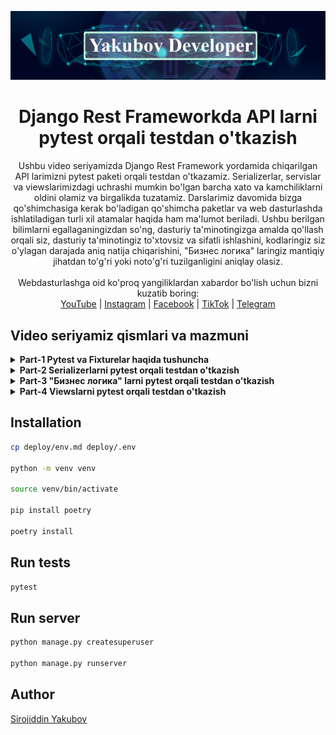 ![logo jpg](banner.jpg "Logo")

<div align="center">
  <h1>Django Rest Frameworkda API larni pytest orqali testdan o'tkazish</h1>
</div>

<div align="center">
  Ushbu video seriyamizda Django Rest Framework yordamida chiqarilgan API larimizni pytest paketi orqali testdan o'tkazamiz. Serializerlar, servislar va viewslarimizdagi uchrashi mumkin bo'lgan barcha xato va kamchiliklarni oldini olamiz va birgalikda tuzatamiz. Darslarimiz davomida bizga qo'shimchasiga kerak bo'ladigan qo'shimcha paketlar  va web dasturlashda ishlatiladigan turli xil atamalar haqida ham ma'lumot beriladi.  Ushbu berilgan bilimlarni egallaganingizdan so'ng, dasturiy ta'minotingizga amalda qo'llash orqali siz, dasturiy ta'minotingiz to'xtovsiz va sifatli ishlashini, kodlaringiz siz o'ylagan darajada aniq natija chiqarishini, "Бизнес логика" laringiz mantiqiy jihatdan to'g'ri yoki noto'g'ri tuzilganligini aniqlay olasiz.
</div>

<br>

<div align="center">
  Webdasturlashga oid ko'proq yangiliklardan xabardor bo'lish uchun bizni kuzatib boring: <br>
  <a href="https://www.youtube.com/channel/UCeJ6Sc3SaKKArAurnCwlJBw">YouTube</a>
  <span> | </span>
  <a href="https://www.instagram.com/yakubovdeveloper">Instagram</a>
  <span> | </span>
  <a href="https://www.facebook.com/yakubovdeveloper">Facebook</a>
  <span> | </span>
  <a href="https://www.tiktok.com/@yakubovdeveloper">TikTok</a>
  <span> | </span>
  <a href="https://t.me/yakubovdeveloper">Telegram</a>
</div>

## Video seriyamiz qismlari va mazmuni

<details>
<summary><b>Part-1 Pytest va Fixturelar haqida tushuncha</b>
</summary>
<br>
<ul>
    <li>Unittest va pytest orasidagi qisqacha farq haqida tushuncha</li>
    <li>Pytest paketi va uning qulayliklari haqida qisqacha ma'lumot</li>
    <li>pytest-django, pytest-factoryboy va faker paketlarini o'rnatamiz</li>
    <li>Pytest paketida testlarni boshlashdan oldingi umumiy tushunchalar</li>
    <li>Fixturelar haqida ma'lumot</li>
    <li>Test jarayonida fixturelardan foydalanish usullari</li>
</ul>

To'liq video qo'llanma bu yerda: https://www.youtube.com/watch?v=CnSca84jOU8

</details>

<details>
<summary><b>Part-2 Serializerlarni pytest orqali testdan o'tkazish</b>
</summary>
<br>
<ul>
    <li>Django rest frameworkda serializerlar haqida qisqacha tushunchaga ega bo'lamiz</li>
    <li>Django rest framework orqali chiqarilgan API larni barcha dasturlash tillarida birdek foydalana olishimiz uchun JSON formatidan foydalanamiz. JSON formati haqida qisqacha ma'lumotga ega bo'lamiz</li>
    <li>Django rest framework orqali chiqarilgan API larni Postman orqali tekshirib ko'ramiz</li> 
    <li>Django rest framework serializerimiz uchun foydalanuvchimiz yo'l qo'yishi mumkin bo'lgan barcha xato va kamchiliklarni hisobga olgan holda test yozamiz</li>
</ul>

To'liq video qo'llanma bu yerda: https://www.youtube.com/watch?v=ROab5NYsjdE

</details>

<details>
<summary><b>Part-3 "Бизнес логика" larni pytest orqali testdan o'tkazish</b>
</summary>
<br>
<ul>
    <li>Arxitektura haqida qisqacha ma'lumotga ega bo'lamiz</li>
    <li>"Бизнес логика" nima ekanligi haqida qisqacha ma'lumotga ega bo'lamiz</li>
    <li>Kitob do'konimiz uchun "бизнес логика" ya'ni servislarimiz bilan tanishib chiqamiz</li>
    <li>Create, Read, Update, Delete, List API lar uchun yozilgan "бизнес логика" ya'ni servislarni pytest yordamida testdan o'tkazamiz</li>
</ul>

To'liq video qo'llanma bu yerda: https://www.youtube.com/watch?v=ceqjn96kjLw

</details>

</details>

<details>
<summary><b>Part-4 Viewslarni pytest orqali testdan o'tkazish </b></summary>
<br>

<ul>
    <li>test</li>
</ul>

To'liq video qo'llanma bu yerda: 

</details>

</details>

## Installation

```bash
cp deploy/env.md deploy/.env

python -m venv venv

source venv/bin/activate

pip install poetry

poetry install
```

## Run tests

```bash
pytest
```

## Run server

```bash
python manage.py createsuperuser

python manage.py runserver
```

## Author
[Sirojiddin Yakubov](https://t.me/Sirojiddin_Yakubov)